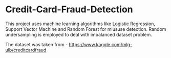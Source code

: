 # Credit-Card-Fraud-Detection
This project uses machine learning algorithms like Logistic Regression, Support Vector Machine and Random Forest for miususe detection.
Random undersampling is employed to deal with imbalanced dataset problem.

The dataset was taken from - https://www.kaggle.com/mlg-ulb/creditcardfraud
